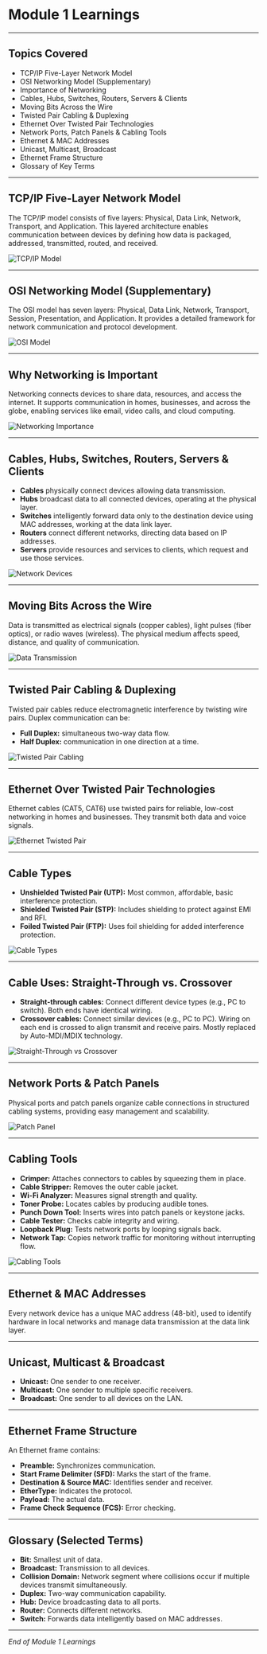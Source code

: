 # Module 1 Learnings

---

## Topics Covered
- TCP/IP Five-Layer Network Model  
- OSI Networking Model (Supplementary)  
- Importance of Networking  
- Cables, Hubs, Switches, Routers, Servers & Clients  
- Moving Bits Across the Wire  
- Twisted Pair Cabling & Duplexing  
- Ethernet Over Twisted Pair Technologies  
- Network Ports, Patch Panels & Cabling Tools  
- Ethernet & MAC Addresses  
- Unicast, Multicast, Broadcast  
- Ethernet Frame Structure  
- Glossary of Key Terms  

---

## TCP/IP Five-Layer Network Model  
The TCP/IP model consists of five layers: Physical, Data Link, Network, Transport, and Application. This layered architecture enables communication between devices by defining how data is packaged, addressed, transmitted, routed, and received.

![TCP/IP Model](tcp_ip_model.png)

---

## OSI Networking Model (Supplementary)  
The OSI model has seven layers: Physical, Data Link, Network, Transport, Session, Presentation, and Application. It provides a detailed framework for network communication and protocol development.

![OSI Model](osi_model.png)

---

## Why Networking is Important  
Networking connects devices to share data, resources, and access the internet. It supports communication in homes, businesses, and across the globe, enabling services like email, video calls, and cloud computing.

![Networking Importance](networking_importance.png)

---

## Cables, Hubs, Switches, Routers, Servers & Clients  

- **Cables** physically connect devices allowing data transmission.  
- **Hubs** broadcast data to all connected devices, operating at the physical layer.  
- **Switches** intelligently forward data only to the destination device using MAC addresses, working at the data link layer.  
- **Routers** connect different networks, directing data based on IP addresses.  
- **Servers** provide resources and services to clients, which request and use those services.

![Network Devices](network_devices.png)

---

## Moving Bits Across the Wire  
Data is transmitted as electrical signals (copper cables), light pulses (fiber optics), or radio waves (wireless). The physical medium affects speed, distance, and quality of communication.

![Data Transmission](data_transmission.png)

---

## Twisted Pair Cabling & Duplexing  
Twisted pair cables reduce electromagnetic interference by twisting wire pairs. Duplex communication can be:  
- **Full Duplex:** simultaneous two-way data flow.  
- **Half Duplex:** communication in one direction at a time.

![Twisted Pair Cabling](twisted_pair_cable.png)

---

## Ethernet Over Twisted Pair Technologies  
Ethernet cables (CAT5, CAT6) use twisted pairs for reliable, low-cost networking in homes and businesses. They transmit both data and voice signals.

![Ethernet Twisted Pair](ethernet_twisted_pair.png)

---

## Cable Types  
- **Unshielded Twisted Pair (UTP):** Most common, affordable, basic interference protection.  
- **Shielded Twisted Pair (STP):** Includes shielding to protect against EMI and RFI.  
- **Foiled Twisted Pair (FTP):** Uses foil shielding for added interference protection.

![Cable Types](cable_types.png)

---

## Cable Uses: Straight-Through vs. Crossover  
- **Straight-through cables:** Connect different device types (e.g., PC to switch). Both ends have identical wiring.  
- **Crossover cables:** Connect similar devices (e.g., PC to PC). Wiring on each end is crossed to align transmit and receive pairs. Mostly replaced by Auto-MDI/MDIX technology.

![Straight-Through vs Crossover](straight_crossover_cables.png)

---

## Network Ports & Patch Panels  
Physical ports and patch panels organize cable connections in structured cabling systems, providing easy management and scalability.

![Patch Panel](patch_panel.png)

---

## Cabling Tools  

- **Crimper:** Attaches connectors to cables by squeezing them in place.  
- **Cable Stripper:** Removes the outer cable jacket.  
- **Wi-Fi Analyzer:** Measures signal strength and quality.  
- **Toner Probe:** Locates cables by producing audible tones.  
- **Punch Down Tool:** Inserts wires into patch panels or keystone jacks.  
- **Cable Tester:** Checks cable integrity and wiring.  
- **Loopback Plug:** Tests network ports by looping signals back.  
- **Network Tap:** Copies network traffic for monitoring without interrupting flow.

![Cabling Tools](cabling_tools.png)

---

## Ethernet & MAC Addresses  
Every network device has a unique MAC address (48-bit), used to identify hardware in local networks and manage data transmission at the data link layer.

---

## Unicast, Multicast & Broadcast  
- **Unicast:** One sender to one receiver.  
- **Multicast:** One sender to multiple specific receivers.  
- **Broadcast:** One sender to all devices on the LAN.

---

## Ethernet Frame Structure  
An Ethernet frame contains:  
- **Preamble:** Synchronizes communication.  
- **Start Frame Delimiter (SFD):** Marks the start of the frame.  
- **Destination & Source MAC:** Identifies sender and receiver.  
- **EtherType:** Indicates the protocol.  
- **Payload:** The actual data.  
- **Frame Check Sequence (FCS):** Error checking.

---

## Glossary (Selected Terms)  
- **Bit:** Smallest unit of data.  
- **Broadcast:** Transmission to all devices.  
- **Collision Domain:** Network segment where collisions occur if multiple devices transmit simultaneously.  
- **Duplex:** Two-way communication capability.  
- **Hub:** Device broadcasting data to all ports.  
- **Router:** Connects different networks.  
- **Switch:** Forwards data intelligently based on MAC addresses.

---

*End of Module 1 Learnings*
